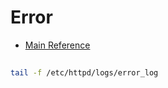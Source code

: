 # Error

- [Main Reference](https://httpd.apache.org/docs/2.4/logs.html#errorlog)

##

```sh
tail -f /etc/httpd/logs/error_log
```
